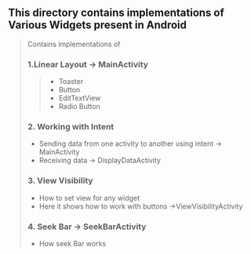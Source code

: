 ## This directory contains implementations of Various Widgets present  in Android

> Contains implementations of
> 
> ### 1.Linear Layout -> MainActivity
> > * Toaster
> > * Button
> > * EditTextView
> > * Radio Button 
> ### 2. Working with Intent 
> * Sending data from one activity to another using intent -> MainActivity
> * Receiving data -> DisplayDataActivity
> ### 3. View Visibility 
> * How to set view for any widget  
> * Here it shows how to work with buttons ->ViewVisibilityActivity
> ### 4. Seek Bar -> SeekBarActivity
> * How seek Bar works